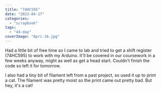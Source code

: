 ```yaml
---
title: "74HC595"
date: "2023-04-17"
categories: 
  - "scrapbook"
tags: 
  - "44-day"
coverImage: "Apri-16.jpg"
---
```

<!--more-->

Had a little bit of free time so I came to lab and tried to get a shift register (74HC595) to work with my Arduino. It'll be covered in our coursework in a few weeks anyway, might as well as get a head start. Couldn't finish the code so left it for tomorrow.

I also had a tiny bit of filament left from a past project, so used it up to print a cat. The filament was pretty moist so the print came out pretty bad. But hey, it's a cat!

